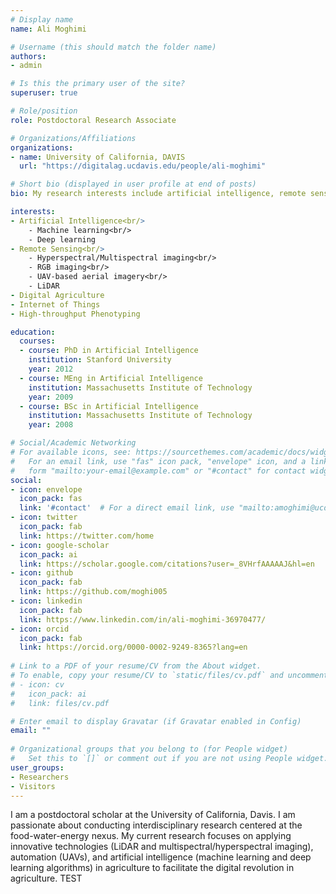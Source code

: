 ```yaml
---
# Display name
name: Ali Moghimi

# Username (this should match the folder name)
authors:
- admin

# Is this the primary user of the site?
superuser: true

# Role/position
role: Postdoctoral Research Associate

# Organizations/Affiliations
organizations:
- name: University of California, DAVIS
  url: "https://digitalag.ucdavis.edu/people/ali-moghimi"

# Short bio (displayed in user profile at end of posts)
bio: My research interests include artificial intelligence, remote sensing.

interests:
- Artificial Intelligence<br/>
    - Machine learning<br/>
    - Deep learning
- Remote Sensing<br/>
    - Hyperspectral/Multispectral imaging<br/>
    - RGB imaging<br/>
    - UAV-based aerial imagery<br/>
    - LiDAR
- Digital Agriculture
- Internet of Things
- High-throughput Phenotyping

education:
  courses:
  - course: PhD in Artificial Intelligence
    institution: Stanford University
    year: 2012
  - course: MEng in Artificial Intelligence
    institution: Massachusetts Institute of Technology
    year: 2009
  - course: BSc in Artificial Intelligence
    institution: Massachusetts Institute of Technology
    year: 2008

# Social/Academic Networking
# For available icons, see: https://sourcethemes.com/academic/docs/widgets/#icons
#   For an email link, use "fas" icon pack, "envelope" icon, and a link in the
#   form "mailto:your-email@example.com" or "#contact" for contact widget.
social:
- icon: envelope
  icon_pack: fas
  link: '#contact'  # For a direct email link, use "mailto:amoghimi@ucdavis.edu".
- icon: twitter
  icon_pack: fab
  link: https://twitter.com/home
- icon: google-scholar
  icon_pack: ai
  link: https://scholar.google.com/citations?user=_8VHrfAAAAAJ&hl=en
- icon: github
  icon_pack: fab
  link: https://github.com/moghi005
- icon: linkedin
  icon_pack: fab
  link: https://www.linkedin.com/in/ali-moghimi-36970477/
- icon: orcid
  icon_pack: fab
  link: https://orcid.org/0000-0002-9249-8365?lang=en
  
# Link to a PDF of your resume/CV from the About widget.
# To enable, copy your resume/CV to `static/files/cv.pdf` and uncomment the lines below.  
# - icon: cv
#   icon_pack: ai
#   link: files/cv.pdf

# Enter email to display Gravatar (if Gravatar enabled in Config)
email: ""
  
# Organizational groups that you belong to (for People widget)
#   Set this to `[]` or comment out if you are not using People widget.  
user_groups:
- Researchers
- Visitors
---
```


I am a postdoctoral scholar at the University of California, Davis. I am passionate about conducting interdisciplinary research centered at the food-water-energy nexus. My current research focuses on applying innovative technologies (LiDAR and multispectral/hyperspectral imaging), automation (UAVs), and artificial intelligence (machine learning and deep learning algorithms) in agriculture to facilitate the digital revolution in agriculture. TEST


